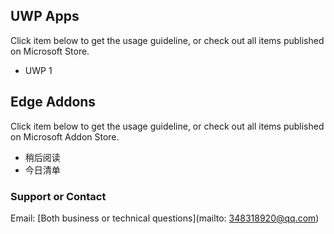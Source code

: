 ## UWP Apps

Click item below to get the usage guideline, or check out all items published on Microsoft Store.

* UWP 1


## Edge Addons

Click item below to get the usage guideline, or check out all items published on Microsoft Addon Store.

* 稍后阅读
* 今日清单

### Support or Contact

Email: [Both business or technical questions](mailto: 348318920@qq.com)


